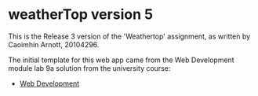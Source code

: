 # weatherTop version 5

This is the Release 3 version of the 'Weathertop' assignment, as written by Caoimhín Arnott, 20104296.  

The initial template for this web app came from the Web Development module lab 9a solution from the university course:

- [Web Development](https://reader.tutors.dev/course/wit-hdip-comp-sci-2023-web-dev-1)
